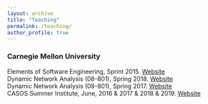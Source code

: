 ```yaml
---
layout: archive
title: "Teaching"
permalink: /teaching/
author_profile: true
---
```


### Carnegie Mellon University
Elements of Software Engineering, Sprint 2015. [Website](https://courses.ece.cmu.edu/18652) <br />
Dynamic Network Analysis (08-801), Spring 2018. [Website](http://www.casos.cs.cmu.edu/courses/08801/) <br />
Dynamic Network Analysis (08-801), Spring 2017. [Website](http://www.casos.cs.cmu.edu/courses/08801/) <br />
CASOS Summer Institute, June, 2016 & 2017 & 2018 & 2019. [Website](http://www.casos.cs.cmu.edu/events/summer_institute/)

